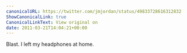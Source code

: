 ```yaml
---
canonicalURL: https://twitter.com/jmjordan/status/49833728616312832
ShowCanonicalLink: true
CanonicalLinkText: View original on
date: 2011-03-21T14:04:21+00:00
---
```

Blast. I left my headphones at home.